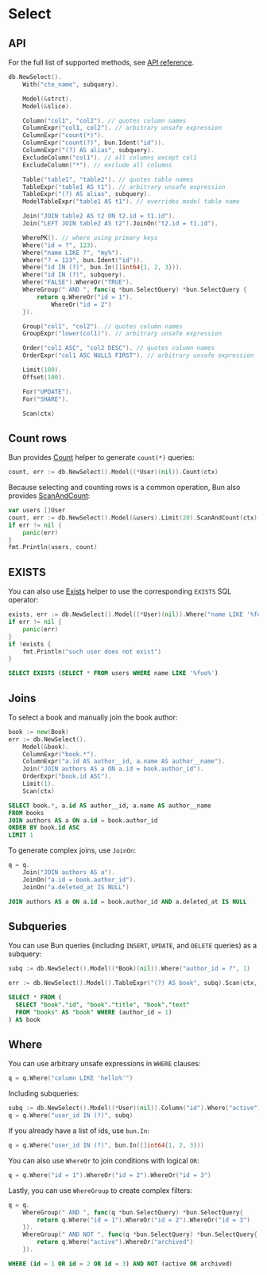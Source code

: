 # Select

## API

For the full list of supported methods, see
[API reference](https://pkg.go.dev/github.com/uptrace/bun#SelectQuery).

```go
db.NewSelect().
    With("cte_name", subquery).

    Model(&strct).
    Model(&slice).

    Column("col1", "col2"). // quotes column names
    ColumnExpr("col1, col2"). // arbitrary unsafe expression
    ColumnExpr("count(*)").
    ColumnExpr("count(?)", bun.Ident("id")).
    ColumnExpr("(?) AS alias", subquery).
    ExcludeColumn("col1"). // all columns except col1
    ExcludeColumn("*"). // exclude all columns

    Table("table1", "table2"). // quotes table names
    TableExpr("table1 AS t1"). // arbitrary unsafe expression
    TableExpr("(?) AS alias", subquery).
    ModelTableExpr("table1 AS t1"). // overrides model table name

    Join("JOIN table2 AS t2 ON t2.id = t1.id").
    Join("LEFT JOIN table2 AS t2").JoinOn("t2.id = t1.id").

    WherePK(). // where using primary keys
    Where("id = ?", 123).
    Where("name LIKE ?", "my%").
    Where("? = 123", bun.Ident("id")).
    Where("id IN (?)", bun.In([]int64{1, 2, 3})).
    Where("id IN (?)", subquery).
    Where("FALSE").WhereOr("TRUE").
    WhereGroup(" AND ", func(q *bun.SelectQuery) *bun.SelectQuery {
        return q.WhereOr("id = 1").
            WhereOr("id = 2")
    }).

    Group("col1", "col2"). // quotes column names
    GroupExpr("lower(col1)"). // arbitrary unsafe expression

    Order("col1 ASC", "col2 DESC"). // quotes column names
    OrderExpr("col1 ASC NULLS FIRST"). // arbitrary unsafe expression

    Limit(100).
    Offset(100).

    For("UPDATE").
    For("SHARE").

    Scan(ctx)
```

## Count rows

Bun provides [Count](https://pkg.go.dev/github.com/uptrace/bun#SelectQuery.Count) helper to generate
`count(*)` queries:

```go
count, err := db.NewSelect().Model((*User)(nil)).Count(ctx)
```

Because selecting and counting rows is a common operation, Bun also provides
[ScanAndCount](https://pkg.go.dev/github.com/uptrace/bun#SelectQuery.ScanAndCount):

```go
var users []User
count, err := db.NewSelect().Model(&users).Limit(20).ScanAndCount(ctx)
if err != nil {
	panic(err)
}
fmt.Println(users, count)
```

## EXISTS

You can also use [Exists](https://pkg.go.dev/github.com/uptrace/bun#SelectQuery.Exists) helper to
use the corresponding `EXISTS` SQL operator:

```go
exists, err := db.NewSelect().Model((*User)(nil)).Where("name LIKE '%foo%'").Exists(ctx)
if err != nil {
	panic(err)
}
if !exists {
	fmt.Println("such user does not exist")
}
```

```sql
SELECT EXISTS (SELECT * FROM users WHERE name LIKE '%foo%')
```

## Joins

To select a book and manually join the book author:

```go
book := new(Book)
err := db.NewSelect().
    Model(&book).
    ColumnExpr("book.*").
    ColumnExpr("a.id AS author__id, a.name AS author__name").
    Join("JOIN authors AS a ON a.id = book.author_id").
    OrderExpr("book.id ASC").
    Limit(1).
    Scan(ctx)
```

```sql
SELECT book.*, a.id AS author__id, a.name AS author__name
FROM books
JOIN authors AS a ON a.id = book.author_id
ORDER BY book.id ASC
LIMIT 1
```

To generate complex joins, use `JoinOn`:

```go
q = q.
    Join("JOIN authors AS a").
    JoinOn("a.id = book.author_id").
    JoinOn("a.deleted_at IS NULL")
```

```sql
JOIN authors AS a ON a.id = book.author_id AND a.deleted_at IS NULL
```

## Subqueries

You can use Bun queries (including `INSERT`, `UPDATE`, and `DELETE` queries) as a subquery:

```go
subq := db.NewSelect().Model((*Book)(nil)).Where("author_id = ?", 1)

err := db.NewSelect().Model().TableExpr("(?) AS book", subq).Scan(ctx, &books)
```

```sql
SELECT * FROM (
  SELECT "book"."id", "book"."title", "book"."text"
  FROM "books" AS "book" WHERE (author_id = 1)
) AS book
```

## Where

You can use arbitrary unsafe expressions in `WHERE` clauses:

```go
q = q.Where("column LIKE 'hello%'")
```

Including subqueries:

```go
subq := db.NewSelect().Model((*User)(nil)).Column("id").Where("active")
q = q.Where("user_id IN (?)", subq)
```

If you already have a list of ids, use `bun.In`:

```go
q = q.Where("user_id IN (?)", bun.In([]int64{1, 2, 3}))
```

You can also use `WhereOr` to join conditions with logical `OR`:

```go
q = q.Where("id = 1").WhereOr("id = 2").WhereOr("id = 3")
```

Lastly, you can use `WhereGroup` to create complex filters:

```go
q = q.
    WhereGroup(" AND ", func(q *bun.SelectQuery) *bun.SelectQuery{
        return q.Where("id = 1").WhereOr("id = 2").WhereOr("id = 3")
    }).
    WhereGroup(" AND NOT ", func(q *bun.SelectQuery) *bun.SelectQuery{
        return q.Where("active").WhereOr("archived")
    }).
```

```sql
WHERE (id = 1 OR id = 2 OR id = 3) AND NOT (active OR archived)
```
